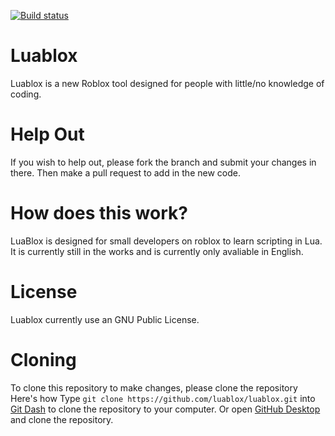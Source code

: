 [![Build status](https://ci.appveyor.com/api/projects/status/au0ikp5pkxyoiuib/branch/master?svg=true)](https://ci.appveyor.com/project/Citdx/luablox/branch/master)

# Luablox
Luablox is a new Roblox tool designed for people with little/no knowledge of coding.

# Help Out
If you wish to help out, please fork the branch and submit your changes in there. Then make a pull request to add in the new code.

# How does this work?
LuaBlox is designed for small developers on roblox to learn scripting in Lua. It is currently still in the works and is currently only avaliable in English.

# License
Luablox currently use an GNU Public License.

# Cloning
To clone this repository to make changes, please clone the repository
Here's how
Type `git clone https://github.com/luablox/luablox.git` into [Git Dash](https://git-scm.com/downloads) to clone the repository to your computer.
Or open [GitHub Desktop](https://desktop.github.com) and clone the repository.

